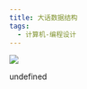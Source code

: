 ```yaml
---
title: 大话数据结构
tags:
  - 计算机-编程设计
---
```


![](https://cdn.weread.qq.com/weread/cover/57/3300013357/s_3300013357.jpg)

undefined